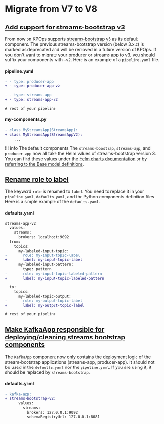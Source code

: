 # Migrate from V7 to V8

## [Add support for streams-bootstrap v3](https://github.com/bakdata/kpops/pull/519)

From now on KPOps supports [streams-bootstrap v3](https://github.com/bakdata/streams-bootstrap/releases/tag/3.0.1) as its default component. The previous streams-bootstrap version (below 3.x.x) is marked as deprecated and will be removed in a future version of KPOps. If you don't want to migrate your producer or streams app to v3, you should suffix your components with `-v2`. Here is an example of a `pipeline.yaml` file.

#### pipeline.yaml

```diff
- - type: producer-app
+ - type: producer-app-v2

- - type: streams-app
+ - type: streams-app-v2

# rest of your pipeline
```

#### my-components.py

```diff
- class MyStreamsApp(StreamsApp):
+ class MyStreamsApp(StreamsAppV2):
    ...
```

<!-- dprint-ignore-start -->

!!! info The default components
    The `streams-boostrap`, `streams-app`, and `producer-app` now all take the Helm values of streams-bootstrap version 3. You can find these values under the [Helm charts documentation](https://github.com/bakdata/streams-bootstrap/tree/master/charts) or by [referring to the Base model definitions](https://github.com/bakdata/kpops/tree/v8/kpops/components/streams_bootstrap).

<!-- dprint-ignore-end -->

## [Rename role to label](https://github.com/bakdata/kpops/pull/525)

The keyword `role` is renamed to `label`. You need to replace it in your `pipeline.yaml`, `defaults.yaml`, and the Python components definition files. Here is a simple example of the `defaults.yaml`.

#### defaults.yaml

```diff
streams-app-v2
  values:
    streams:
      brokers: localhost:9092
  from:
    topics:
      my-labeled-input-topic:
-       role: my-input-topic-label
+       label: my-input-topic-label
      my-labeled-input-pattern:
        type: pattern
-       role: my-input-topic-labeled-pattern
+       label: my-input-topic-labeled-pattern

  to:
    topics:
      my-labeled-topic-output:
-       role: my-output-topic-label
+       label: my-output-topic-label

# rest of your pipeline
```

## [Make KafkaApp responsible for deploying/cleaning streams bootstrap components](https://github.com/bakdata/kpops/pull/522)

The `KafkaApp` component now only contains the deployment logic of the stream-bootstrap applications (streams-app, producer-app). It should not be used in the `defaults.yaml` nor the `pipeline.yaml`. If you are using it, it should be replaced by `streams-bootstrap`.

#### defaults.yaml

```diff
- kafka-app:
+ streams-bootstrap-v2:
      values:
        streams:
          brokers: 127.0.0.1:9092
          schemaRegistryUrl: 127.0.0.1:8081
```

